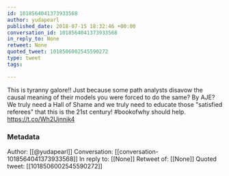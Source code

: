 ```yaml
---
id: 1018564041373933568
author: yudapearl
published_date: 2018-07-15 18:32:46 +00:00
conversation_id: 1018564041373933568
in_reply_to: None
retweet: None
quoted_tweet: 1018506002545590272
type: tweet
tags:

---
```


This is tyranny galore!! Just because some path analysts disavow the causal meaning of their models you were forced to do the same? By AJE? We truly need a Hall of Shame and we truly need to educate those "satisfied referees" that this is the 21st century! #bookofwhy should help. https://t.co/Wh2Ujnnjk4

### Metadata

Author: [[@yudapearl]]
Conversation: [[conversation-1018564041373933568]]
In reply to: [[None]]
Retweet of: [[None]]
Quoted tweet: [[1018506002545590272]]
